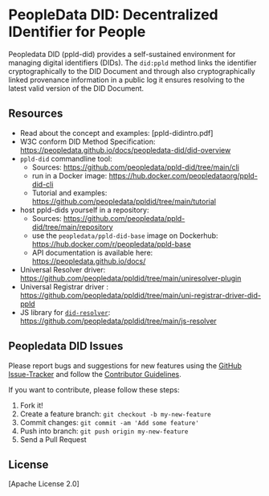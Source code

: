 #  PeopleData DID: Decentralized IDentifier for People

Peopledata DID (ppld-did) provides a self-sustained environment for managing digital identifiers (DIDs). The `did:ppld` method links the identifier cryptographically to the DID Document and through also cryptographically linked provenance information in a public log it ensures resolving to the latest valid version of the DID Document.

## Resources
* Read about the concept and examples: [ppld-didintro.pdf] 
* W3C conform DID Method Specification: https://peopledata.github.io/docs/peopledata-did/did-overview    
* `ppld-did` commandline tool:    
    * Sources: https://github.com/peopledata/ppld-did/tree/main/cli    
    * run in a Docker image: https://hub.docker.com/peopledataorg/ppld-did-cli     
    * Tutorial and examples: https://github.com/peopledata/ppldid/tree/main/tutorial
* host ppld-dids yourself in a repository:    
    * Sources: https://github.com/peopledata/ppld-did/tree/main/repository    
    * use the `peopledata/ppld-did-base` image on Dockerhub: https://hub.docker.com/r/peopledata/ppld-base    
    * API documentation is available here: https://peopledata.github.io/docs/   
* Universal Resolver driver: https://github.com/peopledata/ppldid/tree/main/uniresolver-plugin    
* Universal Registrar driver : https://github.com/peopledata/ppldid/tree/main/uni-registrar-driver-did-ppld    
* JS library for [`did-resolver`](https://github.com/decentralized-identity/did-resolver): https://github.com/peopledata/ppldid/tree/main/js-resolver



## Peopledata DID Issues

Please report bugs and suggestions for new features using the [GitHub Issue-Tracker](https://github.com/peopledata/ppld-did/issues) and follow the [Contributor Guidelines](https://github.com/twbs/ratchet/blob/master/CONTRIBUTING.md).

If you want to contribute, please follow these steps:

1. Fork it!
2. Create a feature branch: `git checkout -b my-new-feature`
3. Commit changes: `git commit -am 'Add some feature'`
4. Push into branch: `git push origin my-new-feature`
5. Send a Pull Request


## License

[Apache License 2.0]